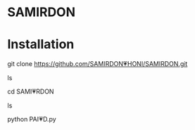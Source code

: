 # SAMIRDON
# Installation
git clone https://github.com/SAMIRDON💗HONI/SAMIRDON.git

ls 


cd SAMI💗RDON


ls


python PAI💗D.py
